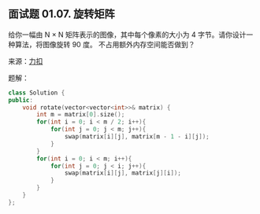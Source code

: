 ## 面试题 01.07. 旋转矩阵
给你一幅由 N × N 矩阵表示的图像，其中每个像素的大小为 4 字节。请你设计一种算法，将图像旋转 90 度。
不占用额外内存空间能否做到？

来源：[力扣](https://leetcode-cn.com/problems/rotate-matrix-lcci/)

题解：
```C++
class Solution {
public:
    void rotate(vector<vector<int>>& matrix) {
        int m = matrix[0].size();
        for(int i = 0; i < m / 2; i++){
            for(int j = 0; j < m; j++){
                swap(matrix[i][j], matrix[m - 1 - i][j]);
            }
        }
        for(int i = 0; i < m; i++){
            for(int j = 0; j < i; j++){
                swap(matrix[i][j], matrix[j][i]);
            }
        }
    }
};
```
